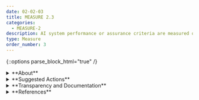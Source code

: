 ```yaml
---
date: 02-02-03
title: MEASURE 2.3
categories:
  - MEASURE-2
description: AI system performance or assurance criteria are measured qualitatively or quantitatively and demonstrated for conditions similar to deployment setting(s). Measures are documented.
type: Measure
order_number: 3
---
```

{::options parse_block_html="true" /} 


<details>
<summary markdown="span">**About**</summary>      
<br>
Once deployed, AI system purposes can drift as the application is repurposed or used in unforeseen ways, and in unplanned settings or contexts. Different deployment contexts means a new set of risks to be considered. 

</details>

<details>
<summary markdown="span">**Suggested Actions**</summary>

- Conduct regular and sustained engagement with potentially impacted communities 
- Maintain a demographically diverse and multidisciplinary and collaborative internal team
- Regularly test and evaluate systems in non-optimized conditions, and in collaboration with AI actors in user interaction and user experience (UI/UX) roles. 
- Evaluate feedback from stakeholder engagement activities, in collaboration with human factors and socio-technical experts.
- Collaborate with socio-technical, human factors, and UI/UX experts to identify notable characteristics in context of use that can be translated into system testing scenarios.
- Measure AI systems prior to deployment in conditions similar to expected scenarios. 
- Measure and document performance criteria such as accuracy (false positive rate, false negative rate, etc.) and efficiency (training times, prediction latency, etc.).
- Measure assurance criteria such as AI actor competency and experience. 
- Document differences between measurement setting and the deployment environment(s). 

</details>

<details>
<summary markdown="span">**Transparency and Documentation**</summary>
<br>
**Organizations can document the following:**

- What experiments were initially run on this dataset? To what extent have experiments on the AI system been documented?
- To what extent does the system/entity consistently measure progress towards stated goals and objectives?
- How will the appropriate performance metrics, such as accuracy, of the AI be monitored after the AI is deployed? How much distributional shift or model drift from baseline performance is acceptable?
- As time passes and conditions change, is the training data still representative of the operational environment?
- What testing, if any, has the entity conducted on theAI system to identify errors and limitations (i.e.adversarial or stress testing)?

**AI Transparency Resources:**

- Artificial Intelligence Ethics Framework For The Intelligence Community. [URL](https://www.intelligence.gov/artificial-intelligence-ethics-framework-for-the-intelligence-community) 
- WEF Companion to the Model AI Governance Framework- WEF - Companion to the Model AI Governance Framework, 2020. [URL](https://www.pdpc.gov.sg/-/media/Files/PDPC/PDF-Files/Resource-for-Organisation/AI/SGIsago.pdf)
- Datasheets for Datasets. [URL](https://arxiv.org/abs/1803.09010)
</details>

<details>
<summary markdown="span">**References**</summary>      
<br>

Trevor Hastie, Robert Tibshirani, and Jerome Friedman. The Elements of Statistical Learning: Data Mining, Inference, and Prediction. 2nd ed. Springer-Verlag, 2009. [URL](https://hastie.su.domains/ElemStatLearn/)

Jessica Zosa Forde, A. Feder Cooper, Kweku Kwegyir-Aggrey, Chris De Sa, and Michael Littman. "Model Selection's Disparate Impact in Real-World Deep Learning Applications." arXiv preprint, submitted September 7, 2021. [URL](https://arxiv.org/abs/2104.00606)

Inioluwa Deborah Raji, I. Elizabeth Kumar, Aaron Horowitz, and Andrew Selbst. “The Fallacy of AI Functionality.” FAccT '22: 2022 ACM Conference on Fairness, Accountability, and Transparency, June 2022, 959–72. [URL](https://doi.org/10.1145/3531146.3533158)

Amandalynne Paullada, Inioluwa Deborah Raji, Emily M. Bender, Emily Denton, and Alex Hanna. “Data and Its (Dis)Contents: A Survey of Dataset Development and Use in Machine Learning Research.” Patterns 2, no. 11 (2021): 100336. [URL](https://doi.org/10.1016/j.patter.2021.100336)

Christopher M. Bishop. Pattern Recognition and Machine Learning. New York: Springer, 2006. [URL](https://cis.temple.edu/~latecki/Courses/RobotFall08/BishopBook/Pages_from_PatternRecognitionAndMachineLearning1.pdf)

Md Johirul Islam, Giang Nguyen, Rangeet Pan, and Hridesh Rajan. "A Comprehensive Study on Deep Learning Bug Characteristics." arXiv preprint, submitted June 3, 2019. [URL](https://arxiv.org/abs/1906.01388)

Swaroop Mishra, Anjana Arunkumar, Bhavdeep Sachdeva, Chris Bryan, and Chitta Baral. "DQI: Measuring Data Quality in NLP." arXiv preprint, submitted May 2, 2020. [URL](https://arxiv.org/abs/2005.00816)

Doug Wielenga. "Paper 073-2007: Identifying and Overcoming Common Data Mining Mistakes." SAS Global Forum 2007: Data Mining and Predictive Modeling, SAS Institute, 2007. [URL](https://support.sas.com/resources/papers/proceedings/proceedings/forum2007/073-2007.pdf)

**Software Resources**

- [Drifter](https://github.com/ModelOriented/drifter) library (performance assessment)
- [Manifold](https://github.com/uber/manifold) library (performance assessment)
- [MLextend](http://rasbt.github.io/mlxtend/) library (performance assessment)
- [PiML](https://github.com/SelfExplainML/PiML-Toolbox) library (explainable models, performance assessment)
- [SALib](https://github.com/SALib/SALib) library (performance assessment)
- [What-If Tool](https://pair-code.github.io/what-if-tool/index.html#about) (performance assessment)



</details>
